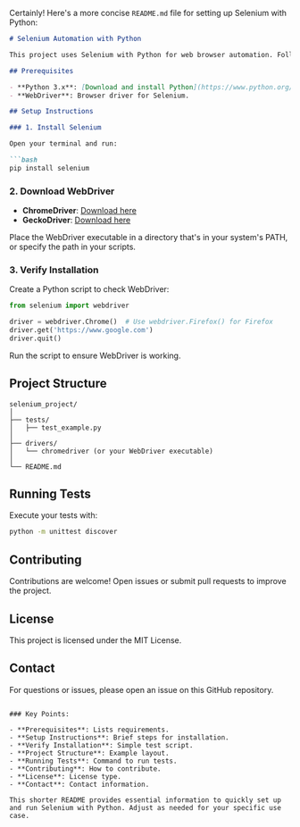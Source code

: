 Certainly! Here's a more concise `README.md` file for setting up Selenium with Python:

```markdown
# Selenium Automation with Python

This project uses Selenium with Python for web browser automation. Follow these steps to get started.

## Prerequisites

- **Python 3.x**: [Download and install Python](https://www.python.org/downloads/).
- **WebDriver**: Browser driver for Selenium.

## Setup Instructions

### 1. Install Selenium

Open your terminal and run:

```bash
pip install selenium
```

### 2. Download WebDriver

- **ChromeDriver**: [Download here](https://sites.google.com/chromium.org/driver/)
- **GeckoDriver**: [Download here](https://github.com/mozilla/geckodriver/releases)

Place the WebDriver executable in a directory that's in your system's PATH, or specify the path in your scripts.

### 3. Verify Installation

Create a Python script to check WebDriver:

```python
from selenium import webdriver

driver = webdriver.Chrome()  # Use webdriver.Firefox() for Firefox
driver.get('https://www.google.com')
driver.quit()
```

Run the script to ensure WebDriver is working.

## Project Structure

```
selenium_project/
│
├── tests/
│   ├── test_example.py
│
├── drivers/
│   └── chromedriver (or your WebDriver executable)
│
└── README.md
```

## Running Tests

Execute your tests with:

```bash
python -m unittest discover
```

## Contributing

Contributions are welcome! Open issues or submit pull requests to improve the project.

## License

This project is licensed under the MIT License.

## Contact

For questions or issues, please open an issue on this GitHub repository.

```

### Key Points:

- **Prerequisites**: Lists requirements.
- **Setup Instructions**: Brief steps for installation.
- **Verify Installation**: Simple test script.
- **Project Structure**: Example layout.
- **Running Tests**: Command to run tests.
- **Contributing**: How to contribute.
- **License**: License type.
- **Contact**: Contact information.

This shorter README provides essential information to quickly set up and run Selenium with Python. Adjust as needed for your specific use case.
